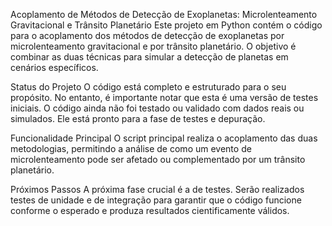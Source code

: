 Acoplamento de Métodos de Detecção de Exoplanetas: Microlenteamento Gravitacional e Trânsito Planetário
Este projeto em Python contém o código para o acoplamento dos métodos de detecção de exoplanetas por microlenteamento gravitacional e por trânsito planetário. O objetivo é combinar as duas técnicas para simular a detecção de planetas em cenários específicos.

Status do Projeto
O código está completo e estruturado para o seu propósito. No entanto, é importante notar que esta é uma versão de testes iniciais. O código ainda não foi testado ou validado com dados reais ou simulados. Ele está pronto para a fase de testes e depuração.

Funcionalidade Principal
O script principal realiza o acoplamento das duas metodologias, permitindo a análise de como um evento de microlenteamento pode ser afetado ou complementado por um trânsito planetário.


Próximos Passos
A próxima fase crucial é a de testes. Serão realizados testes de unidade e de integração para garantir que o código funcione conforme o esperado e produza resultados cientificamente válidos.
